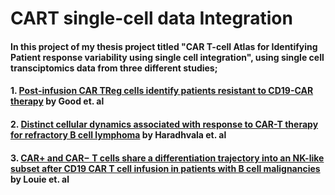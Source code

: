 # CART single-cell data Integration
#### In this project of my thesis project titled "CAR T-cell Atlas for Identifying Patient response variability using single cell integration", using single cell transciptomics data from three different studies;

#### 1. [Post-infusion CAR TReg cells identify patients resistant to CD19-CAR therapy](https://doi.org/10.1038/s41591-022-01960-7) by Good et. al
#### 2. [Distinct cellular dynamics associated with response to CAR-T therapy for refractory B cell lymphoma](https://doi.org/10.1038/s41591-022-01959-0) by Haradhvala et. al
#### 3. [CAR+ and CAR− T cells share a differentiation trajectory into an NK-like subset after CD19 CAR T cell infusion in patients with B cell malignancies](https://doi.org/10.1038/s41467-023-43656-7) by Louie et. al

##
